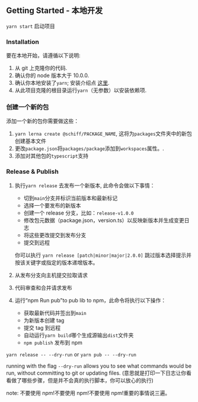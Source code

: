 ## Getting Started - 本地开发

`yarn start` 启动项目

### Installation

要在本地开始，请遵循以下说明:

1. 从 git 上克隆你的代码.
1. 确认你的 node 版本大于 10.0.0.
1. 确认你本地安装了`yarn`; 安装介绍点 [这里](https://yarnpkg.com/lang/en/docs/install/).
1. 从此项目克隆的根目录运行`yarn`（无参数）以安装依赖项.

### 创建一个新的包

添加一个新的包你需要做这些：

1. `yarn lerna create @schiff/PACKAGE_NAME`, 这将为`packages`文件夹中的新包创建基本文件
1. 更改`package.json`将`packages/package`添加到`workspaces`属性。.
1. 添加对其他包的`typescript`支持

### Release & Publish

1. 执行`yarn release` 去发布一个新版本, 此命令会做以下事情：

   - 切到`main`分支并标识当前版本和最新标记
   - 选择一个要发布的新版本
   - 创建一个 release 分支，比如：`release-v1.0.0`
   - 修改包元数据（package.json，version.ts）以反映新版本并生成变更日志
   - 将这些更改提交到发布分支
   - 提交到远程

   你可以执行 `yarn release [patch|minor|major|2.0.0]` 跳过版本选择提示并按该关键字或指定的版本递增版本。

1. 从发布分支向主机提交拉取请求
1. 代码审查和合并请求发布
1. 运行“npm Run pub”to pub lib to npm，此命令将执行以下操作：
   - 获取最新代码并签出到`main`
   - 为新版本创建 tag
   - 提交 tag 到远程
   - 自动运行`yarn build`哪个生成源输出`dist`文件夹
   - `npm publish` 发布到 npm

`yarn release -- --dry-run` or `yarn pub -- --dry-run`

running with the flag `--dry-run` allows you to see what commands would be run, without committing to git or updating files. (意思就是打印一下日志让你看看做了哪些步骤，但是并不会真的执行脚本，你可以放心的执行)

note: 不要使用 npm!不要使用 npm!不要使用 npm!重要的事情说三遍。
